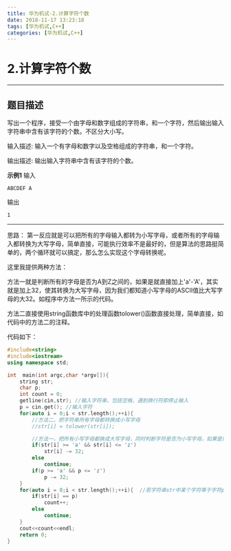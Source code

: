 ```yaml
---
title: 华为机试-2.计算字符个数
date: 2018-11-17 13:23:18
tags: [华为机试,C++]
categories: [华为机试,C++]
---
```


# 2.计算字符个数

---

## 题目描述

写出一个程序，接受一个由字母和数字组成的字符串，和一个字符，然后输出输入字符串中含有该字符的个数。不区分大小写。

输入描述:
输入一个有字母和数字以及空格组成的字符串，和一个字符。

输出描述:
输出输入字符串中含有该字符的个数。

**示例1**
输入
```
ABCDEF A
```
输出
```
1
```

---

思路：
第一反应就是可以把所有的字母输入都转为小写字母，或者所有的字母输入都转换为大写字母，简单直接，可能执行效率不是最好的，但是算法的思路挺简单的，两个循环就可以搞定，那么怎么实现这个字母转换呢。

这里我提供两种方法：

方法一就是判断所有的字母是否为A到Z之间的，如果是就直接加上'a'-'A'，其实就是加上32，使其转换为大写字母，因为我们都知道小写字母的ASCII值比大写字母的大32。如程序中方法一所示的代码。

方法二直接使用string函数库中的处理函数tolower()函数直接处理，简单直接，如代码中的方法二的注释。

代码如下：

```c++
#include<string>
#include<iostream>
using namespace std;

int  main(int argc,char *argv[]){
    string str;
    char p;
    int count = 0;
    getline(cin,str); //输入字符串，包括空格，遇到换行符即停止输入
    p = cin.get(); //输入字符
    for(auto i = 0;i < str.length();++i){
        //方法二，把字符串所有字母都转换成小写字母
        //str[i] = tolower(str[i]); 

        //方法一，把所有小写字母都换成大写字母，同时判断字符是否为小写字母，如果是则换成大写字母
        if(str[i] >= 'a' && str[i] <= 'z')
            str[i] -= 32;
        else
            continue;
        if(p >= 'a' && p <= 'z')
            p -= 32;
    }
    for(auto i = 0;i < str.length();++i){  //若字符串str中某个字符等于字符p，则count+1，不区分大小写字母
        if(str[i] == p)
            count++;
        else
            continue;
    }
    cout<<count<<endl;
    return 0;
}
```